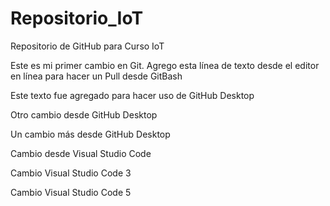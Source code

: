 # Repositorio_IoT
Repositorio de GitHub para Curso IoT

Este es mi primer cambio en Git.
Agrego esta línea de texto desde el editor en línea para hacer un Pull desde GitBash

Este texto fue agregado para hacer uso de GitHub Desktop

Otro cambio desde GitHub Desktop

Un cambio más desde GitHub Desktop

Cambio desde Visual Studio Code

Cambio Visual Studio Code 3

Cambio Visual Studio Code 5
